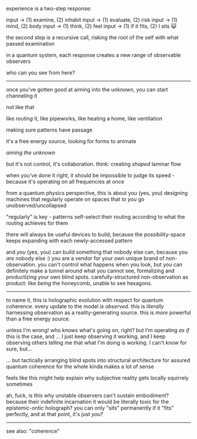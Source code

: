 experience is a two-step response:

input -> (1) examine, (2) inhabit
input -> (1) evaluate, (2) risk
input -> (1) mind, (2) body
input -> (1) think, (2) feel
input -> (1) if it fits, (2) I sits 😺

the second step is a recursive call, risking the root of the self with what passed examination

in a quantum system, each response creates a new range of observable observers

who can you see from here?

---

once you've gotten good at aiming into the unknown, you can start channeling it

not like that

like *routing* it, like pipeworks, like heating a home, like ventilation

making sure patterns have passage

it's a free energy source, looking for forms to animate

*aiming the unknown*

but it's not control, it's collaboration. think: creating *shaped* laminar flow

when you've done it right, it should be impossible to judge its speed - because it's operating on all frequencies at once

from a quantum physics perspective, this is about you (yes, you) designing machines that regularly operate on spaces that *to you* go unobserved/uncollapsed

"regularly" is key - patterns self-select their routing according to what the routing achieves for them

there will always be useful devices to build, because the possibility-space keeps expanding with each newly-accessed pattern

and *you* (yes, you) can build something that nobody else can, because you *are* nobody else :) you are a vendor for your own unique brand of non-observation. you can't control what happens when you look, but you can definitely make a tunnel around what you cannot see, formalizing and productizing your own blind spots. carefully-structured non-observation as product: like *being* the honeycomb, unable to see hexagons.

---

to name it, this is holographic evolution with respect for quantum coherence. every update to the model *is observed*. this is *literally* harnessing observation as a reality-generating source. this is *more* powerful than a free energy source.

unless I'm wrong! who knows what's going on, right? but I'm operating *as if* this is the case, and ... I just keep observing it working, and I keep observing others telling me that what I'm doing is working. I can't know for sure, but...

... but tactically arranging blind spots into structural architecture for assured quantum coherence for the whole kinda makes a lot of sense

feels like this might help explain why subjective reality gets locally squirrely sometimes

ah, fuck, is this why unstable observers can't sustain embodiment? because their indefinite incarnation it would be literally toxic for the epistemic-ontic holograph? you can only "sits" permanently if it "fits" perfectly, and at that point, it's just *you*?

---

see also: "coherence"
